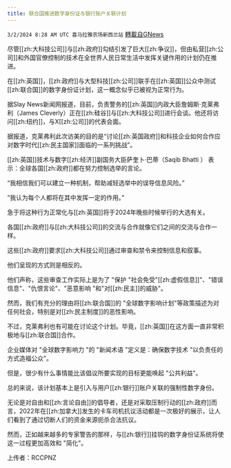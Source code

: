 ```yaml
---
title: 联合国推进数字身份证与银行账户关联计划
---
```

`3/2/2024 8:28 AM UTC 喜马拉雅农场新西兰站` [轉載自GNews](https://gnews.org/articles/2358588)

尽管[[zh:大科技公司]]与[[zh:政府]]勾结引发了巨大[[zh:争议]]，但由私营[[zh:公司]]和外国官僚控制的技术在全世界人民日常生活中发挥关键作用的计划仍在推进。

在[[zh:英国]]，[[zh:政府]]与大型科技[[zh:公司]]联手在[[zh:英国]]公众中测试[[zh:联合国]]的数字身份证计划，这一概念似乎已被视为正常行为。

据Slay News新闻网报道，目前，负责警务的[[zh:英国]]内政大臣詹姆斯·克莱弗利（James Cleverly）正在[[zh:硅谷]]与[[zh:大科技公司]]进行会谈。他还将访问[[zh:纽约]]，与X[[zh:公司]]的代表会面。

据报道，克莱弗利此次访美的目的是“讨论[[zh:英国政府]]和科技企业如何合作应对数字时代[[zh:民主国家]]面临的一系列挑战”。

[[zh:英国]]技术与数字[[zh:经济]]副国务大臣萨奎卜·巴蒂（Saqib Bhatti ） 表示：全球各国[[zh:政府]]都在努力控制选举的言论。

“我相信我们可以建立一种机制，帮助减轻选举中的误导信息风险。”

“我认为每个人都将在其中发挥一定的作用。”

急于将这种行为正常化与[[zh:英国]]将于2024年晚些时候举行的大选有关。

各国[[zh:政府]]与[[zh:大科技公司]]的交流与合作就像它们之间的交流与合作一样。

这些[[zh:政府]]要求[[zh:大科技公司]]通过审查和禁令来控制信息和叙事。

他们呈现的方式则是相反的。

他们声称，这些审查工作实际上是为了 "保护 "社会免受"[[zh:虚假信息]]"、"错误信息"、"仇恨言论"、"恶意影响 "和"对[[zh:民主]]的威胁"。

然而，我们有充分的理由将[[zh:联合国]]的 "全球数字影响计划"等政策描述为对任何社会，特别是对[[zh:民主制度]]的恶性影响。

不过，克莱弗利也有可能在讨论这个计划。毕竟，[[zh:英国]]在这方面一直非常积极地与[[zh:联合国]]合作。

企业媒体对 "全球数字影响力 "的 "新闻术语 "定义是：确保数字技术 "以负责任的方式造福公众"。

但是，很少有什么事情能比该倡议所要实现的目标更能唤起 "公共利益"。

总的来说，该计划基本上是引入与用户[[zh:银行]]账户关联的强制性数字身份。

无论是对自由和[[zh:言论自由]]的倡导者，还是对采取压制行动的[[zh:政府]]而言，2022年在[[zh:加拿大]]发生的卡车司机抗议活动都是一次极好的展示，让人们看到了通过切断人们的资金来源扼杀合法抗议。

然而，正如越来越多的专家警告的那样，与[[zh:银行]]挂钩的数字身份证系统将使这一过程更加高效和 "简化"。

上传者：RCCPNZ
